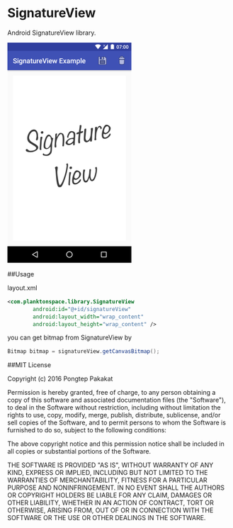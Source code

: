 SignatureView
=============

Android SignatureView library.

<img src="screenshot/screenshot1.png" width="280" height="497" alt="screenshot1"/>


##Usage

layout.xml
```xml
<com.planktonspace.library.SignatureView
        android:id="@+id/signatureView"
        android:layout_width="wrap_content"
        android:layout_height="wrap_content" />
```

you can get bitmap from SignatureView by
```java
Bitmap bitmap = signatureView.getCanvasBitmap();
```


##MIT License

Copyright (c) 2016 Pongtep Pakakat

Permission is hereby granted, free of charge, to any person obtaining a copy
of this software and associated documentation files (the "Software"), to deal
in the Software without restriction, including without limitation the rights
to use, copy, modify, merge, publish, distribute, sublicense, and/or sell
copies of the Software, and to permit persons to whom the Software is
furnished to do so, subject to the following conditions:

The above copyright notice and this permission notice shall be included in all
copies or substantial portions of the Software.

THE SOFTWARE IS PROVIDED "AS IS", WITHOUT WARRANTY OF ANY KIND, EXPRESS OR
IMPLIED, INCLUDING BUT NOT LIMITED TO THE WARRANTIES OF MERCHANTABILITY,
FITNESS FOR A PARTICULAR PURPOSE AND NONINFRINGEMENT. IN NO EVENT SHALL THE
AUTHORS OR COPYRIGHT HOLDERS BE LIABLE FOR ANY CLAIM, DAMAGES OR OTHER
LIABILITY, WHETHER IN AN ACTION OF CONTRACT, TORT OR OTHERWISE, ARISING FROM,
OUT OF OR IN CONNECTION WITH THE SOFTWARE OR THE USE OR OTHER DEALINGS IN THE
SOFTWARE.
